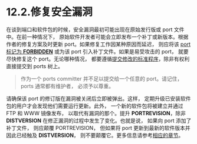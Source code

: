 # 12.2.修复安全漏洞

在谈到端口和软件包的时候，安全漏洞最初可能出现在原始发行版或 port 文件中。在前一种情况下， 原始软件开发者可能会立即发布一个补丁或新版本。根据作者的修复方案及时更新 port。如果修复工作因某种原因而延迟， 则应将该 [port 标记为 **FORBIDDEN**](https://docs.freebsd.org/en/books/porters-handbook/porting-dads/index.html#dads-noinstall) 或为该 port 引入补丁文件。如果是易受攻击的 port， 就要尽快修复这个 port。无论哪种情况， 都要遵循[提交修改的标准程序](https://docs.freebsd.org/en/books/porters-handbook/port-upgrading/index.html#port-upgrading)，除非有权利直接提交到 ports 树上。

>作为一个 ports committer 并不足以提交给一个任意的 port。请记住， ports 通常都有维护者， 必须予以尊重。

请确保该 port 的修订版在漏洞被关闭后立即被弹出。这样， 定期升级已安装软件包的用户才会发现他们需要运行更新。此外， 一个新的软件包将被建立并通过 FTP 和 WWW 镜像发布， 以取代有漏洞的那个。提升 **PORTREVISION**，除非 **DISTVERSION** 在修正漏洞的过程中发生了变化。也就是说， 如果向 port 添加了补丁文件， 则应颠覆 PORTREVISION， 但如果将 port 更新到最新的软件版本并因此已经触及 **DISTVERSION**， 则不要颠覆它。更多信息请参考[相应的章节](https://docs.freebsd.org/en/books/porters-handbook/makefiles/index.html#makefile-naming-revepoch)。
